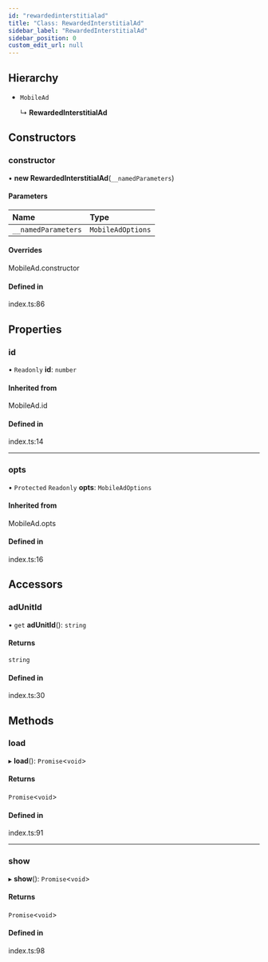 ```yaml
---
id: "rewardedinterstitialad"
title: "Class: RewardedInterstitialAd"
sidebar_label: "RewardedInterstitialAd"
sidebar_position: 0
custom_edit_url: null
---
```


## Hierarchy

- `MobileAd`

  ↳ **RewardedInterstitialAd**

## Constructors

### constructor

• **new RewardedInterstitialAd**(`__namedParameters`)

#### Parameters

| Name | Type |
| :------ | :------ |
| `__namedParameters` | `MobileAdOptions` |

#### Overrides

MobileAd.constructor

#### Defined in

index.ts:86

## Properties

### id

• `Readonly` **id**: `number`

#### Inherited from

MobileAd.id

#### Defined in

index.ts:14

___

### opts

• `Protected` `Readonly` **opts**: `MobileAdOptions`

#### Inherited from

MobileAd.opts

#### Defined in

index.ts:16

## Accessors

### adUnitId

• `get` **adUnitId**(): `string`

#### Returns

`string`

#### Defined in

index.ts:30

## Methods

### load

▸ **load**(): `Promise`\<`void`\>

#### Returns

`Promise`\<`void`\>

#### Defined in

index.ts:91

___

### show

▸ **show**(): `Promise`\<`void`\>

#### Returns

`Promise`\<`void`\>

#### Defined in

index.ts:98
